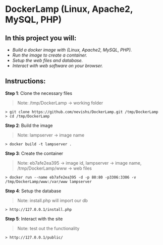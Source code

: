 # DockerLamp (Linux, Apache2, MySQL, PHP)

## In this project you will:

* _Build a docker image with (Linux, Apache2, MySQL, PHP)._
* _Run the image to create a container._
* _Setup the web files and database._
* _Interact with web software on your browser._

## Instructions:

__Step 1__: Clone the necessary files
> Note: /tmp/DockerLamp -> working folder
```docker
> git clone https://github.com/nevishs/DockerLamp.git /tmp/DockerLamp
> cd /tmp/DockerLamp
```

__Step 2__: Build the image
> Note: lampserver -> image name
```
> docker build -t lampserver .
```

__Step 3__: Create the container
> Note: eb7afe2ea395 -> image id, lampserver -> image name, /tmp/DockerLamp/www -> web files
```
> docker run --name eb7afe2ea395 -d -p 80:80 -p3306:3306 -v /tmp/DockerLamp/www:/var/www lampserver
```

__Step 4__: Setup the database
> Note: install.php will import our db
```
> http://127.0.0.1/install.php
```

__Step 5__: Interact with the site
> Note: test out the functionality
```
> http://127.0.0.1/public/
```
